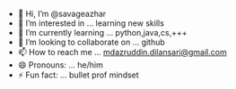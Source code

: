 - 👋 Hi, I’m @savageazhar
- 👀 I’m interested in ... learning new skills    
- 🌱 I’m currently learning ... python,java,cs,+++
- 💞️ I’m looking to collaborate on ... github
- 📫 How to reach me ... mdazruddin.dilansari@gmail.com
- 😄 Pronouns: ... he/him
- ⚡ Fun fact: ... bullet prof mindset

<!---
savageazhar/savageazhar is a ✨ special ✨ repository because its `README.md` (this file) appears on your GitHub profile.
You can click the Preview link to take a look at your changes.
--->
